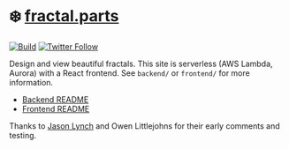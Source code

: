# ❄️ [fractal.parts](https://www.fractal.parts)

[![Build](https://travis-ci.com/ElliotPenson/fractal.parts.svg?branch=master)](https://travis-ci.com/ElliotPenson/fractal.parts) [![Twitter Follow](https://img.shields.io/twitter/url/https/github.com/ElliotPenson/fractal.parts.svg?style=social)](https://twitter.com/intent/tweet?text=%40FractalParts%20I%20have%20a%20comment%2Fquestion...%20❄️%23fractalparts)

Design and view beautiful fractals. This site is serverless (AWS Lambda, Aurora)
with a React frontend. See `backend/` or `frontend/` for more information.

* [Backend README](https://github.com/ElliotPenson/fractal.parts/tree/master/backend/README.md)
* [Frontend README](https://github.com/ElliotPenson/fractal.parts/tree/master/frontend/README.md)

Thanks to [Jason Lynch](https://github.com/jason-lynch) and Owen Littlejohns for
their early comments and testing.
